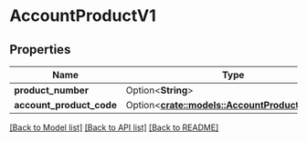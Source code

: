 # AccountProductV1

## Properties

Name | Type | Description | Notes
------------ | ------------- | ------------- | -------------
**product_number** | Option<**String**> |  | [optional]
**account_product_code** | Option<[**crate::models::AccountProductCodeV1**](AccountProductCode.v1.md)> |  | [optional]

[[Back to Model list]](../README.md#documentation-for-models) [[Back to API list]](../README.md#documentation-for-api-endpoints) [[Back to README]](../README.md)


